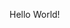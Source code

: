 Hello World!

<!---
srednicki-lukasz/srednicki-lukasz is a ✨ special ✨ repository because its `README.md` (this file) appears on your GitHub profile.
You can click the Preview link to take a look at your changes.
--->
